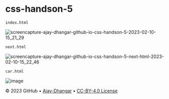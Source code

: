 # css-handson-5

`index.html`

![screencapture-ajay-dhangar-github-io-css-handson-5-2023-02-10-15_21_29](https://user-images.githubusercontent.com/99037494/218060551-b5b179b8-11e5-4181-942f-ff2d7fd0ef82.png)

`next.html`

![screencapture-ajay-dhangar-github-io-css-handson-5-next-html-2023-02-10-15_22_46](https://user-images.githubusercontent.com/99037494/218060780-79d3f409-4be1-4529-9945-3281f3e3f3a7.png)

`car.html`

![image](https://user-images.githubusercontent.com/99037494/218061702-4523f8c2-f79e-4fad-9a9b-8b572039676e.png)


&copy; 2023 GitHub &bull; [Ajay-Dhangar](https://github.com/Ajay-Dhangar) &bull; [CC-BY-4.0 License](#)

